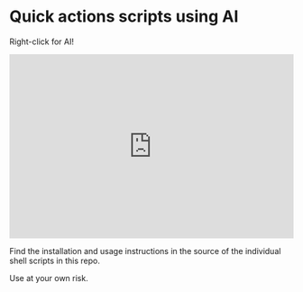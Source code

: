 # Quick actions scripts using AI

Right-click for AI!

<div style="position: relative; padding-bottom: 64.90384615384616%; height: 0;"><iframe src="https://www.loom.com/embed/4506e701ce474a6d83d283aef41d8382?sid=e29e489d-5a1d-45a7-88b1-ef2896079900" frameborder="0" webkitallowfullscreen mozallowfullscreen allowfullscreen style="position: absolute; top: 0; left: 0; width: 100%; height: 100%;"></iframe></div>

Find the installation and usage instructions in the source of the individual shell scripts in this repo.

Use at your own risk.

